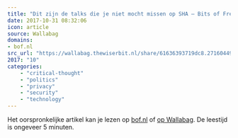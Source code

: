```yaml
---
title: "Dit zijn de talks die je niet mocht missen op SHA – Bits of Freedom"
date: 2017-10-31 08:32:06
icon: article
source: Wallabag
domains:
- bof.nl
src_url: "https://wallabag.thewiserbit.nl/share/61636393719dc8.27160449"
2017: "10"
categories:
    - "critical-thought"
    - "politics"
    - "privacy"
    - "security"
    - "technology"
---
```

Het oorspronkelijke artikel kan je lezen op [bof.nl](https://www.bof.nl/2017/08/11/dit-zijn-de-talks-die-je-niet-mocht-missen-op-sha/) of [op Wallabag](https://wallabag.thewiserbit.nl/share/61636393719dc8.27160449). De leestijd is ongeveer 5 minuten.